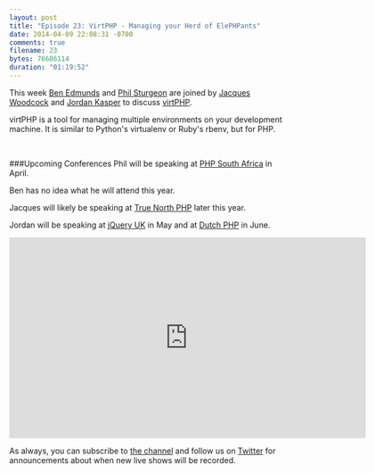 ```yaml
---
layout: post
title: "Episode 23: VirtPHP - Managing your Herd of ElePHPants"
date: 2014-04-09 22:08:31 -0700
comments: true
filename: 23
bytes: 76686114
duration: "01:19:52"
---
```


This week [Ben Edmunds](http://benedmunds.com) and [Phil Sturgeon](http://philsturgeon.co.uk) are joined by [Jacques Woodcock](https://twitter.com/jacques_thekit) and [Jordan Kasper](https://twitter.com/jakerella) to discuss [virtPHP](http://virtphp.org/).

virtPHP is a tool for managing multiple environments on your development machine.  It is similar to Python's virtualenv or Ruby's rbenv, but for PHP.

<br />

###Upcoming Conferences
Phil will be speaking at [PHP South Africa](http://www.phpsouthafrica.com/) in April.

Ben has no idea what he will attend this year.

Jacques will likely be speaking at [True North PHP](http://truenorthphp.ca/) later this year.

Jordan will be speaking at [jQuery UK](http://jqueryuk.com/) in May and at [Dutch PHP](http://www.phpconference.nl/) in June.

<iframe width="640" height="360" src="https://www.youtube.com/embed/94wOO8P13wA" frameborder="0" allowfullscreen></iframe>

As always, you can subscribe to [the channel](https://www.youtube.com/channel/UCepVwe7RrxE7Zv3kytUfcKw) and follow us on [Twitter](https://twitter.com/phptownhall) for announcements about when new live shows will be recorded.